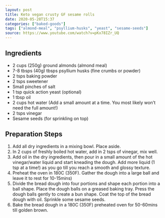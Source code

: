 ```yaml
---
layout: post
title: Keto vegan crusty GF sesame rolls
date: 2020-05-28T15:37
categories: ["baked-goods"]
tags: ["almond-meal", "psyllium-husks", "yeast", "sesame-seeds"]
source: https://www.youtube.com/watch?v=pKx78IZr_UQ
---
```


## Ingredients ##

- 2 cups (250g) ground almonds (almond meal)
- 7-8 tbsps (40g) tbsps psyllium husks (fine crumbs or powder)
- 2 tsps baking powder
- 2 tsps sweetener
- Small pinches of salt
- 1 tsp quick action yeast (optional)
- 1 tbsp oil
- 2 cups hot water (Add a small amount at a time. You most likely won’t need the full amount!)
- 2 tsps vinegar
- Sesame seeds (for sprinkling on top)

## Preparation Steps ##

1. Add all dry ingredients in a mixing bowl. Place aside.
2. In 2 cups of freshly boiled hot water, add in 2 tsps of vinegar, mix well.
3. Add oil in the dry ingredients, then pour in a small amount of the hot vinegar/water liquid and start kneading the dough. Add more liquid (1 tsp at a time!) as you go till you reach a smooth and glossy texture.
4. Preheat the oven in 180C (350F). Gather the dough into a large ball and leave it to rest for 10-15mins)
5. Divide the bread dough into four portions and shape each portion into a ball shape. Place the dough balls on a greased baking tray. Press the dough balls gently to create a bun shape. Coat the top of the bread dough with oil. Sprinkle some sesame seeds.
6. Bake the bread dough in a 180C (350F) preheated oven for 50-60mins till golden brown.
